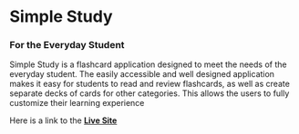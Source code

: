 # Simple Study
### For the Everyday Student

Simple Study is a flashcard application designed to meet the needs of the everyday student. The easily accessible and well designed application makes it easy for students to read and review flashcards, as well as create separate decks of cards for other categories. This allows the users to fully customize their learning experience

Here is a link to the **[Live Site](https://flashcards-project-gray.vercel.app/)**
